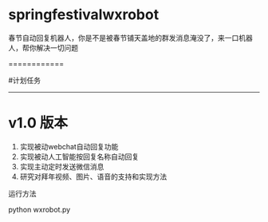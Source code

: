 # springfestivalwxrobot
春节自动回复机器人，你是不是被春节铺天盖地的群发消息淹没了，来一口机器人，帮你解决一切问题

============

#计划任务

----------

# v1.0 版本


1. 实现被动webchat自动回复功能
2. 实现被动人工智能按回复名称自动回复
3. 实现主动定时发送微信消息
4. 研究对拜年视频、图片、语音的支持和实现方法

运行方法

python wxrobot.py 